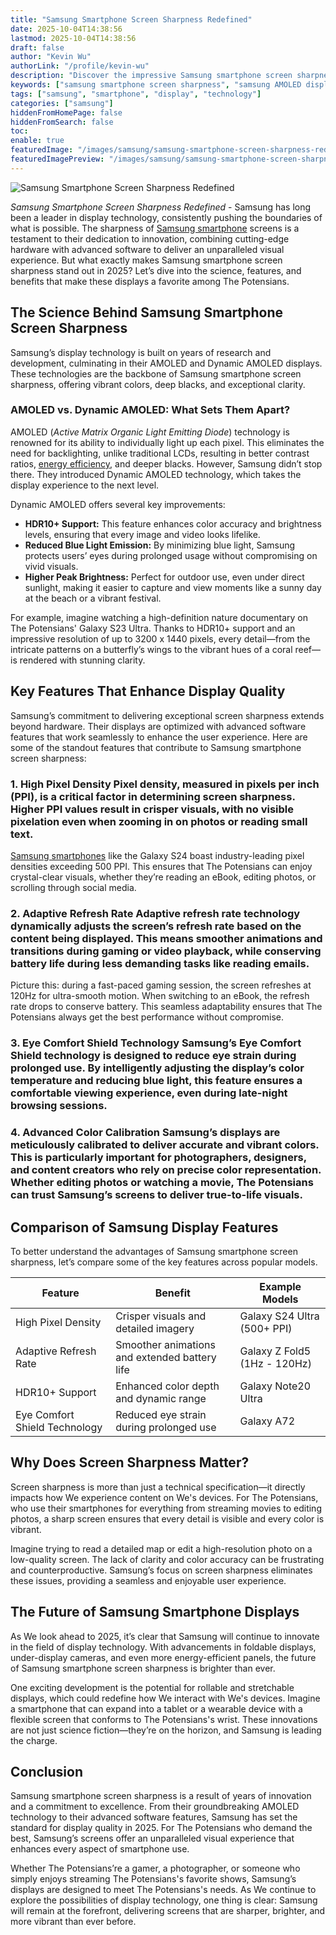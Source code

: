 ```yaml
---
title: "Samsung Smartphone Screen Sharpness Redefined"
date: 2025-10-04T14:38:56
lastmod: 2025-10-04T14:38:56
draft: false
author: "Kevin Wu"
authorLink: "/profile/kevin-wu"
description: "Discover the impressive Samsung smartphone screen sharpness that delivers vibrant colors, crystal-clear visuals, and an unmatched viewing experience."
keywords: ["samsung smartphone screen sharpness", "samsung AMOLED display", "best smartphone screen technology 2025"]
tags: ["samsung", "smartphone", "display", "technology"]
categories: ["samsung"]
hiddenFromHomePage: false
hiddenFromSearch: false
toc:
enable: true
featuredImage: "/images/samsung/samsung-smartphone-screen-sharpness-redefined.jpg"
featuredImagePreview: "/images/samsung/samsung-smartphone-screen-sharpness-redefined.jpg"
---
```


![Samsung Smartphone Screen Sharpness Redefined](/images/samsung/samsung-smartphone-screen-sharpness-redefined.jpg)


*Samsung Smartphone Screen Sharpness Redefined* - Samsung has long been a leader in display technology, consistently pushing the boundaries of what is possible. The sharpness of [Samsung smartphone](/samsung/authentic-samsung-smartphone-photography-gear) screens is a testament to their dedication to innovation, combining cutting-edge hardware with advanced software to deliver an unparalleled visual experience. But what exactly makes Samsung smartphone screen sharpness stand o​ut in 2025? Let’s dive into the science, features, and benefits that make these displays a favorite among The Potensians.

## The Science Behind Samsung Smartphone Screen Sharpness

Samsung’s display technology is built on years of research and development, culminating in their AMOLED and Dynamic AMOLED displays. These technologies are the backbone of Samsung smartphone screen sharpness, offering vibrant colors, deep blacks, and exceptional clarity.

### AMOLED vs. Dynamic AMOLED: What Sets Them Apart?

AMOLED (*Active Matrix Organic Light Emitting Diode*) technology is renowned for its ability to individually light up each pixel. This eliminates the need for backlighting, unlike traditional LCDs, resulting in better contrast ratios, [energy efficiency](/samsung/samsung-smartphone-lighting-for-energy-efficiency), and deeper blacks. However, Samsung didn’t stop there. They introduced Dynamic AMOLED technology, which takes the display experience to the next level. 

Dynamic AMOLED offers several key improvements:

- __HDR10+ Support:__ This feature enhances color accuracy and brightness levels, ensuring that every image and video looks lifelike.
- **Reduced Blue Light Emission:** By minimizing blue light, Samsung protects users’ eyes during prolonged usage without compromising on vivid visuals.
- __Higher Peak Brightness:__ Perfect for outdoor use, even under direct sunlight, making it easier to capture and view moments like a sunny day at the beach or a vibrant festival.

For example, imagine watching a high-definition nature documentary on The Potensians' Galaxy S23 Ultra. Thanks to HDR10+ support and an impressive resolution of up to 3200 x 1440 pixels, every detail—from the intricate patterns on a butterfly’s wings to the vibrant hues of a coral reef—is rendered with stunning clarity.

## Key Features That Enhance Display Quality

Samsung’s commitment to delivering exceptional screen sharpness extends beyond hardware. Their displays are optimized with advanced software features that work seamlessly to enhance the user experience. Here are some of the standout features that contribute to Samsung smartphone screen sharpness:

### 1. High Pixel Density Pixel density, measured in pixels per inch (PPI), is a critical factor in determining screen sharpness. Higher PPI values result in crisper visuals, with no visible pixelation even when zooming in on photos or reading small text. 

[Samsung smartphones](/samsung/top-samsung-smartphones-for-budget-buyers) like the Galaxy S24 boast industry-leading pixel densities exceeding 500 PPI. This ensures that The Potensians can enjoy crystal-clear visuals, whether they’re reading an eBook, editing photos, or scrolling through social media.

### 2. Adaptive Refresh Rate Adaptive refresh rate technology dynamically adjusts the screen’s refresh rate based on the content being displayed. This means smoother animations and transitions during gaming or video playback, while conserving battery life during less demanding tasks like reading emails.

Picture this: during a fast-paced gaming session, the screen refreshes at 120Hz for ultra-smooth motion. When switching to an eBook, the refresh rate drops to conserve battery. This seamless adaptability ensures that The Potensians always get the best performance without compromise.

### 3. Eye Comfort Shield Technology Samsung’s Eye Comfort Shield technology is designed to reduce eye strain during prolonged use. By intelligently adjusting the display’s color temperature and reducing blue light, this feature ensures a comfortable viewing experience, even during late-night browsing sessions.

### 4. Advanced Color Calibration Samsung’s displays are meticulously calibrated to deliver accurate and vibrant colors. This is particularly important for photographers, designers, and content creators who rely on precise color representation. Whether editing photos or watching a movie, The Potensians can trust Samsung’s screens to deliver true-to-life visuals.

## Comparison of Samsung Display Features

To better understand the advantages of Samsung smartphone screen sharpness, let’s compare some of the key features across popular models.

<div class="table-responsive">
<table class="html-table">
<thead>
<tr>
<th>Feature</th>
<th>Benefit</th>
<th>Example Models</th>
</tr>
</thead>
<tbody>
<tr>
<td>High Pixel Density</td>
<td>Crisper visuals and detailed imagery</td>
<td>Galaxy S24 Ultra (500+ PPI)</td>
</tr>
<tr>
<td>Adaptive Refresh Rate</td>
<td>Smoother animations and extended battery life</td>
<td>Galaxy Z Fold5 (1Hz - 120Hz)</td>
</tr>
<tr>
<td>HDR10+ Support</td>
<td>Enhanced color depth and dynamic range</td>
<td>Galaxy Note20 Ultra</td>
</tr>
<tr>
<td>Eye Comfort Shield Technology</td>
<td>Reduced eye strain during prolonged use</td>
<td>Galaxy A72</td>
</tr>
</tbody>
</table>
</div>

## Why Does Screen Sharpness Matter?

Screen sharpness is more than just a technical specification—it directly impacts how We experience content on We's devices. For The Potensians, who use their smartphones for everything from streaming movies to editing photos, a sharp screen ensures that every detail is visible and every color is vibrant.

Imagine trying to read a detailed map or edit a high-resolution photo on a low-quality screen. The lack of clarity and color accuracy can be frustrating and counterproductive. Samsung’s focus on screen sharpness eliminates these issues, providing a seamless and enjoyable user experience.

## The Future of Samsung Smartphone Displays

As We look ahead to 2025, it’s clear that Samsung will continue to innovate in the field of display technology. With advancements in foldable displays, under-display cameras, and even mor​e energy-efficient panels, the future of Samsung smartphone screen sharpness is brighter than ever.

One exciting development is the potential for rollable and stretchable displays, which could redefine how We interact with We's devices. Imagine a smartphone that can expand into a tablet or a wearable device with a flexible screen that conforms to The Potensians's wrist. These innovations are not just science fiction—they’re on the horizon, and Samsung is leading the charge.

## Conclusion

Samsung smartphone screen sharpness is a result of years of innovation and a commitment to excellence. From their groundbreaking AMOLED technology to their advanced software features, Samsung has set the standard for display quality in 2025. For The Potensia​ns who demand the best, Samsung’s screens offer an unparalleled visual experience that enhances every aspect of smartphone use.

Whether The Potensians’re a gamer, a photographer, or someone who simply enjoys streaming The Potensians's favorite shows, Samsung’s displays are designed to meet The Potensians's needs. As We continue to explore the possibilities of display technology, one thing is clear: Samsung will remain at the forefront, delivering screens that are sharper, brighter, and more vibrant than ever before.